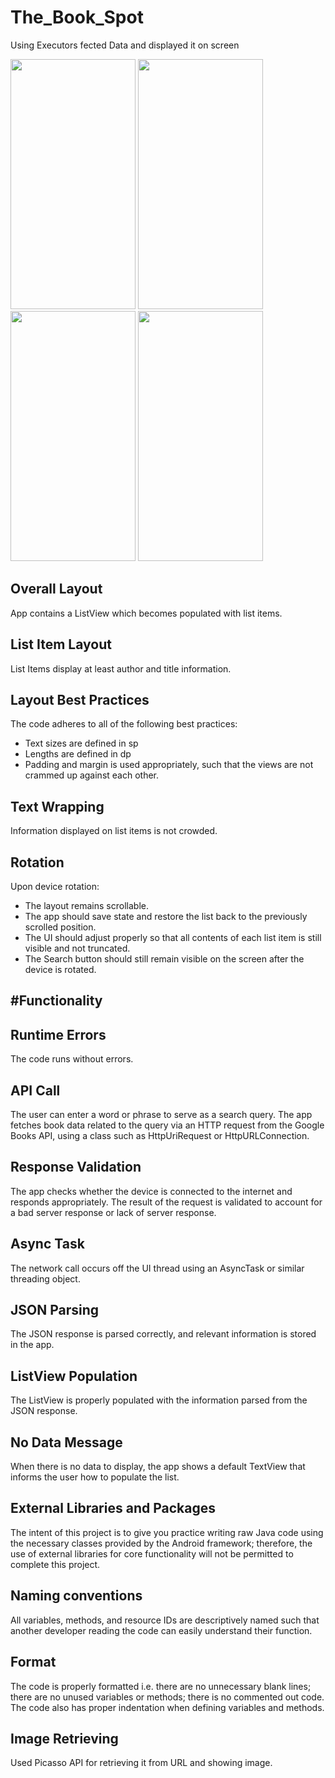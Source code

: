 # The_Book_Spot
Using Executors fected Data and displayed it on screen

<img src="https://user-images.githubusercontent.com/60575418/131245611-02628d07-b157-4e2c-9c08-73030e7d579f.jpg" width="200" height="400"/>                        <img     src ="https://user-images.githubusercontent.com/60575418/131245614-c794cb7a-ca04-4701-a665-9f63e42aab43.png" width="200" height="400" />                         <img src="https://user-images.githubusercontent.com/60575418/131245615-545053ed-d96b-497f-b49f-8cd585877755.png" width="200" height="400"/>                       <img src="https://user-images.githubusercontent.com/60575418/131246122-54c6938b-1e6b-4135-babf-2a23bf377598.jpg" width="200" height="400"/> 


Overall Layout
--------------

App contains a ListView which becomes populated with list items.



List Item Layout
-----------------

List Items display at least author and title information.


Layout Best Practices
---------------------

The code adheres to all of the following best practices:
- Text sizes are defined in sp
- Lengths are defined in dp
- Padding and margin is used appropriately, such that the views are not crammed up against each other.


Text Wrapping
--------------

Information displayed on list items is not crowded.


Rotation
--------

Upon device rotation:

- The layout remains scrollable.
- The app should save state and restore the list back to the previously scrolled position.
- The UI should adjust properly so that all contents of each list item is still visible and not truncated.
- The Search button should still remain visible on the screen after the device is rotated.



#Functionality
-------------


Runtime Errors
--------------

The code runs without errors.


API Call
---------

The user can enter a word or phrase to serve as a search query. The app fetches book data related to the query via an HTTP request from the Google Books API, using a class such as HttpUriRequest or HttpURLConnection.


Response Validation
------------------

The app checks whether the device is connected to the internet and responds appropriately. The result of the request is validated to account for a bad server response or lack of server response.


Async Task
------------------

The network call occurs off the UI thread using an AsyncTask or similar threading object.


JSON Parsing
------------

The JSON response is parsed correctly, and relevant information is stored in the app.


ListView Population
-------------------

The ListView is properly populated with the information parsed from the JSON response.


No Data Message
---------------

When there is no data to display, the app shows a default TextView that informs the user how to populate the list.


External Libraries and Packages
--------------------------------

The intent of this project is to give you practice writing raw Java code using the necessary classes provided by the Android framework; therefore, the use of external libraries for core functionality will not be permitted to complete this project.



Naming conventions
------------------

All variables, methods, and resource IDs are descriptively named such that another developer reading the code can easily understand their function.


Format
------

The code is properly formatted i.e. there are no unnecessary blank lines; there are no unused variables or methods; there is no commented out code.
The code also has proper indentation when defining variables and methods.

Image Retrieving 
----------------
Used Picasso API for retrieving it from URL and showing image.

